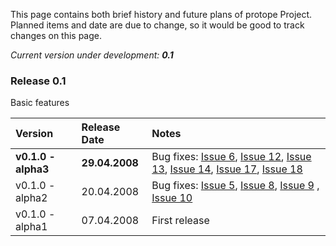 This page contains both brief history and future plans of protope Project. Planned items and date are due to change, so it would be good to track changes on this page.

_Current version under development: **0.1**_

### Release 0.1 ###

Basic features

| **Version**        |  **Release Date** | **Notes** |
|:-------------------|:------------------|:----------|
| **v0.1.0 - alpha3**|  **29.04.2008** | Bug fixes: [Issue 6](http://code.google.com/p/protope/issues/detail?id=6), [Issue 12](http://code.google.com/p/protope/issues/detail?id=12), [Issue 13](http://code.google.com/p/protope/issues/detail?id=13), [Issue 14](http://code.google.com/p/protope/issues/detail?id=14), [Issue 17](http://code.google.com/p/protope/issues/detail?id=17), [Issue 18](http://code.google.com/p/protope/issues/detail?id=18)  |
|  v0.1.0 - alpha2 |   20.04.2008  | Bug fixes: [Issue 5](http://code.google.com/p/protope/issues/detail?id=5), [Issue 8](http://code.google.com/p/protope/issues/detail?id=8), [Issue 9](http://code.google.com/p/protope/issues/detail?id=9) , [Issue 10](http://code.google.com/p/protope/issues/detail?id=10)  |
|  v0.1.0 - alpha1 |   07.04.2008  | First release |